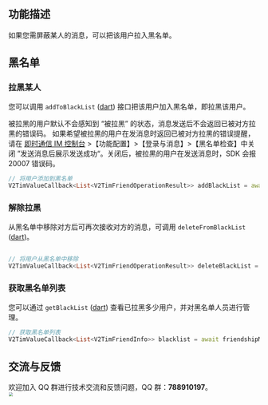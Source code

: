 ## 功能描述
如果您需屏蔽某人的消息，可以把该用户拉入黑名单。

## 黑名单
### 拉黑某人
您可以调用 `addToBlackList` ([dart](https://pub.dev/documentation/tencent_im_sdk_plugin_platform_interface/latest/im_flutter_plugin_platform_interface/ImFlutterPlatform/addToBlackList.html)) 接口把该用户加入黑名单，即拉黑该用户。

被拉黑的用户默认不会感知到 “被拉黑” 的状态，消息发送后不会返回已被对方拉黑的错误码。
如果希望被拉黑的用户在发消息时返回已被对方拉黑的错误提醒，请在 [即时通信 IM 控制台](https://console.cloud.tencent.com/im) >【功能配置】>【登录与消息】>【黑名单检查】中关闭 ”发送消息后展示发送成功“。关闭后，被拉黑的用户在发送消息时，SDK 会报 20007 错误码。



```dart
// 将用户添加到黑名单
V2TimValueCallback<List<V2TimFriendOperationResult>> addBlackList = await friendshipManager.addToBlackList(userIDList: ['user1']);
```


### 解除拉黑
从黑名单中移除对方后可再次接收对方的消息，可调用 `deleteFromBlackList` ([dart](https://pub.dev/documentation/tencent_im_sdk_plugin_platform_interface/latest/im_flutter_plugin_platform_interface/ImFlutterPlatform/deleteFromBlackList.html))。



```dart

// 将用户从黑名单中移除
V2TimValueCallback<List<V2TimFriendOperationResult>> deleteBlackList = await friendshipManager.deleteFromBlackList(userIDList: ['user1']);
```


### 获取黑名单列表
您可以通过 `getBlackList` ([dart](https://pub.dev/documentation/tencent_im_sdk_plugin_platform_interface/latest/im_flutter_plugin_platform_interface/ImFlutterPlatform/getBlackList.html)) 查看已拉黑多少用户，并对黑名单人员进行管理。



```dart
// 获取黑名单列表
V2TimValueCallback<List<V2TimFriendInfo>> blacklist = await friendshipManager.getBlackList();
```


## 交流与反馈

欢迎加入 QQ 群进行技术交流和反馈问题，QQ 群：**788910197**。
<img style="width: 200px; max-width: inherit; zoom: 50%;" src="https://qcloudimg.tencent-cloud.cn/raw/f351a1640d265047db85ffab1cd086a7.png" />

